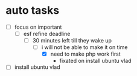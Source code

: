 # auto tasks

- [ ] focus on important
  - [ ] esf refine deadline
    - [ ] 30 minutes left till they wake up
      - [ ] i will not be able to make it on time
        - [x] need to make php work first
          - fixated on install ubuntu vlad
- [ ] install ubuntu vlad
